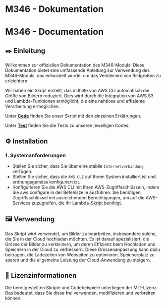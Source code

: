 # M346 - Dokumentation

# M346 - Documentation

## ✒️ Einleitung

Willkommen zur offiziellen Dokumentation des M346-Moduls! Diese Dokumentation bietet eine umfassende Anleitung zur Verwendung des M346-Moduls, das entwickelt wurde, um das Verkleinern von Bildgrößen zu erleichtern.

Wir haben ein Skript erstellt, das mithilfe von AWS CLI automatisch die Größe von Bildern reduziert. Dies wird durch die Integration von AWS S3 und Lambda-Funktionen ermöglicht, die eine nahtlose und effiziente Verarbeitung ermöglichen.

Unter [**Code**](./Skript.md) finden Sie unser Skript mit den einzelnen Erklärungen.

Unter [**Test**](./Tests.md) finden Sie die Tests zu unseren jeweiligen Codes.

## ⚙️ Installation

### 1. Systemanforderungen

- Stellen Sie sicher, dass Sie über eine stabile `Internetverbindung` verfügen.
- Stellen Sie sicher, dass die `AWS CLI` auf Ihrem System installiert ist und ordnungsgemäss konfiguriert ist.
- Konfigurieren Sie die AWS CLI mit Ihren AWS-Zugriffsschlüsseln, indem Sie aws configure in der Befehlszeile ausführen. Sie benötigen Zugriffsschlüssel mit ausreichenden Berechtigungen, um auf die AWS-Services zuzugreifen, die Ihr Lambda-Skript benötigt.

## 🖼️ Verwendung

Das Skript wird verwendet, um Bilder zu bearbeiten, insbesondere solche, die Sie in der Cloud hochladen möchten. Es ist darauf spezialisiert, die Grösse der Bilder zu verkleinern, um deren Effizienz beim Hochladen und Speichern in der Cloud zu verbessern. Diese Grössenanpassung kann dazu beitragen, die Ladezeiten von Webseiten zu optimieren, Speicherplatz zu sparen und die allgemeine Leistung der Cloud-Anwendung zu steigern.

## 🔑 Lizenzinformationen

Die bereitgestellten Skripte und Codebeispiele unterliegen der MIT-Lizenz. Das bedeutet, dass Sie diese frei verwenden, modifizieren und verbreiten können.

